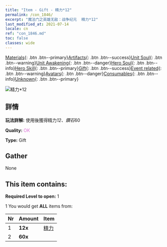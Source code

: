```yaml
---
title: "Item - Gift - 精力*12"
permalink: /con_1846/
excerpt: "魔法门之英雄无敌：战争纪元  精力*12"
last_modified_at: 2021-07-14
locale: cn
ref: "con_1846.md"
toc: false
classes: wide
---
```

 [Materials](/ItemsCN/){: .btn .btn--primary}[Artifacts](/ItemsCN/Artifacts/){: .btn .btn--success}[Unit Soul](/ItemsCN/UnitSoul/){: .btn .btn--warning}[Unit Awakening](/ItemsCN/UnitAwakening/){: .btn .btn--danger}[Hero Soul](/ItemsCN/HeroSoul/){: .btn .btn--info}[Hero Skill](/ItemsCN/HeroSkill/){: .btn .btn--primary}[Gift](/ItemsCN/Gift/){: .btn .btn--success}[Event related](/ItemsCN/Events/){: .btn .btn--warning}[Avatars](/ItemsCN/Avatars/){: .btn .btn--danger}[Consumables](/ItemsCN/Consumables/){: .btn .btn--info}[Unknown](/ItemsCN/Unknown/){: .btn .btn--primary}

 ![精力*12](/images/t/i_907469.png)

## 詳情
 **玩法詳解:** 使用後獲得精力*12、鑽石*60

 **Quality:** <span style="color: #DA70D6">OK</span>

 **Type:** Gift

## Gather

  None

## This item contains:

 **Required Level to open:** 1

 1 You would get **ALL** items  from:

  | Nr | Amount |     Item    |
  |:---|:-------|:------------|
  | 1 |  **12x** | [精力](/cn/Items/con_954/) |  | 
  | 2 |  **60x** | <i class="fas fa-gem"/> |  | 
